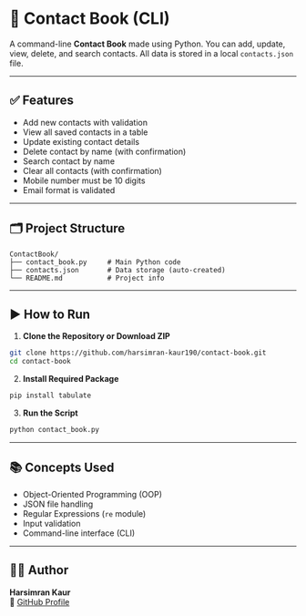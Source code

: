 # 📒 Contact Book (CLI)

A command-line **Contact Book** made using Python. You can add, update, view, delete, and search contacts. All data is stored in a local `contacts.json` file.

---

## ✅ Features

- Add new contacts with validation  
- View all saved contacts in a table  
- Update existing contact details  
- Delete contact by name (with confirmation)  
- Search contact by name  
- Clear all contacts (with confirmation)  
- Mobile number must be 10 digits  
- Email format is validated  

---

## 🗂️ Project Structure

```
ContactBook/
├── contact_book.py     # Main Python code
├── contacts.json       # Data storage (auto-created)
└── README.md           # Project info
```

---

## ▶️ How to Run

1. **Clone the Repository or Download ZIP**

```bash
git clone https://github.com/harsimran-kaur190/contact-book.git
cd contact-book
```

2. **Install Required Package**

```bash
pip install tabulate
```

3. **Run the Script**

```bash
python contact_book.py
```

---

## 📚 Concepts Used

- Object-Oriented Programming (OOP)  
- JSON file handling  
- Regular Expressions (`re` module)  
- Input validation  
- Command-line interface (CLI)  

---

## 👩‍💻 Author

**Harsimran Kaur**  
📌 [GitHub Profile](https://github.com/harsimran-kaur190)
